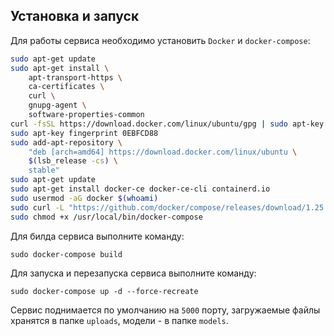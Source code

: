 ## Установка и запуск

Для работы сервиса необходимо установить `Docker` и `docker-compose`:
```bash
sudo apt-get update
sudo apt-get install \
    apt-transport-https \
    ca-certificates \
    curl \
    gnupg-agent \
    software-properties-common
curl -fsSL https://download.docker.com/linux/ubuntu/gpg | sudo apt-key add -
sudo apt-key fingerprint 0EBFCD88
sudo add-apt-repository \
    "deb [arch=amd64] https://download.docker.com/linux/ubuntu \
    $(lsb_release -cs) \
    stable"
sudo apt-get update
sudo apt-get install docker-ce docker-ce-cli containerd.io
sudo usermod -aG docker $(whoami)
sudo curl -L "https://github.com/docker/compose/releases/download/1.25.5/docker-compose-$(uname -s)-$(uname -m)" -o /usr/local/bin/docker-compose
sudo chmod +x /usr/local/bin/docker-compose
```

Для билда сервиса выполните команду:
```
sudo docker-compose build
```

Для запуска и перезапуска сервиса выполните команду:
```
sudo docker-compose up -d --force-recreate
```

Сервис поднимается по умолчанию на `5000` порту, загружаемые файлы хранятся в папке `uploads`, модели - в папке `models`.
